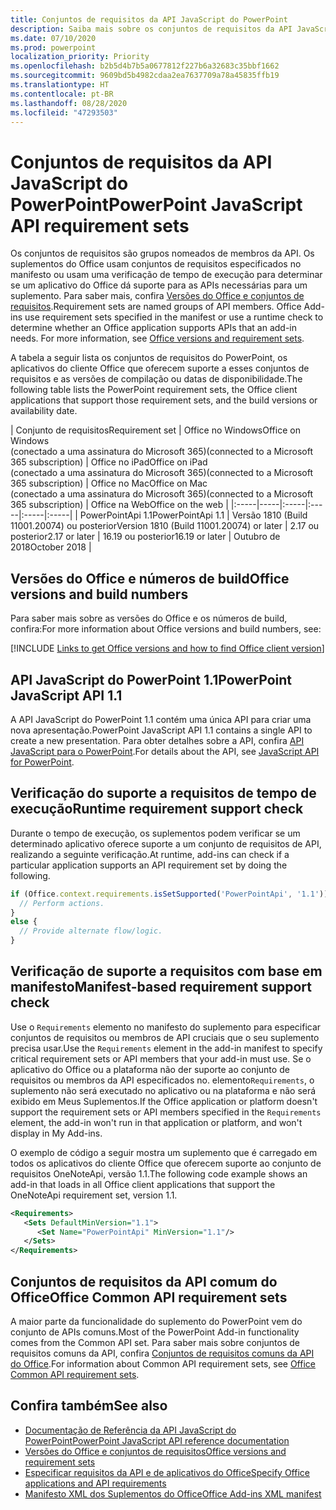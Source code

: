 ```yaml
---
title: Conjuntos de requisitos da API JavaScript do PowerPoint
description: Saiba mais sobre os conjuntos de requisitos da API JavaScript do PowerPoint.
ms.date: 07/10/2020
ms.prod: powerpoint
localization_priority: Priority
ms.openlocfilehash: b2b5d4b7b5a0677812f227b6a32683c35bbf1662
ms.sourcegitcommit: 9609bd5b4982cdaa2ea7637709a78a45835ffb19
ms.translationtype: HT
ms.contentlocale: pt-BR
ms.lasthandoff: 08/28/2020
ms.locfileid: "47293503"
---
```

# <a name="powerpoint-javascript-api-requirement-sets"></a><span data-ttu-id="df066-103">Conjuntos de requisitos da API JavaScript do PowerPoint</span><span class="sxs-lookup"><span data-stu-id="df066-103">PowerPoint JavaScript API requirement sets</span></span>

<span data-ttu-id="df066-p101">Os conjuntos de requisitos são grupos nomeados de membros da API. Os suplementos do Office usam conjuntos de requisitos especificados no manifesto ou usam uma verificação de tempo de execução para determinar se um aplicativo do Office dá suporte para as APIs necessárias para um suplemento. Para saber mais, confira [Versões do Office e conjuntos de requisitos](../../develop/office-versions-and-requirement-sets.md).</span><span class="sxs-lookup"><span data-stu-id="df066-p101">Requirement sets are named groups of API members. Office Add-ins use requirement sets specified in the manifest or use a runtime check to determine whether an Office application supports APIs that an add-in needs. For more information, see [Office versions and requirement sets](../../develop/office-versions-and-requirement-sets.md).</span></span>

<span data-ttu-id="df066-107">A tabela a seguir lista os conjuntos de requisitos do PowerPoint, os aplicativos do cliente Office que oferecem suporte a esses conjuntos de requisitos e as versões de compilação ou datas de disponibilidade.</span><span class="sxs-lookup"><span data-stu-id="df066-107">The following table lists the PowerPoint requirement sets, the Office client applications that support those requirement sets, and the build versions or availability date.</span></span>

|  <span data-ttu-id="df066-108">Conjunto de requisitos</span><span class="sxs-lookup"><span data-stu-id="df066-108">Requirement set</span></span>  |  <span data-ttu-id="df066-109">Office no Windows</span><span class="sxs-lookup"><span data-stu-id="df066-109">Office on Windows</span></span><br><span data-ttu-id="df066-110">(conectado a uma assinatura do Microsoft 365)</span><span class="sxs-lookup"><span data-stu-id="df066-110">(connected to a Microsoft 365 subscription)</span></span>  |  <span data-ttu-id="df066-111">Office no iPad</span><span class="sxs-lookup"><span data-stu-id="df066-111">Office on iPad</span></span><br><span data-ttu-id="df066-112">(conectado a uma assinatura do Microsoft 365)</span><span class="sxs-lookup"><span data-stu-id="df066-112">(connected to a Microsoft 365 subscription)</span></span>  |  <span data-ttu-id="df066-113">Office no Mac</span><span class="sxs-lookup"><span data-stu-id="df066-113">Office on Mac</span></span><br><span data-ttu-id="df066-114">(conectado a uma assinatura do Microsoft 365)</span><span class="sxs-lookup"><span data-stu-id="df066-114">(connected to a Microsoft 365 subscription)</span></span>  | <span data-ttu-id="df066-115">Office na Web</span><span class="sxs-lookup"><span data-stu-id="df066-115">Office on the web</span></span> |
|:-----|-----|:-----|:-----|:-----|:-----|
| <span data-ttu-id="df066-116">PowerPointApi 1.1</span><span class="sxs-lookup"><span data-stu-id="df066-116">PowerPointApi 1.1</span></span> | <span data-ttu-id="df066-117">Versão 1810 (Build 11001.20074) ou posterior</span><span class="sxs-lookup"><span data-stu-id="df066-117">Version 1810 (Build 11001.20074) or later</span></span> | <span data-ttu-id="df066-118">2.17 ou posterior</span><span class="sxs-lookup"><span data-stu-id="df066-118">2.17 or later</span></span> | <span data-ttu-id="df066-119">16.19 ou posterior</span><span class="sxs-lookup"><span data-stu-id="df066-119">16.19 or later</span></span> | <span data-ttu-id="df066-120">Outubro de 2018</span><span class="sxs-lookup"><span data-stu-id="df066-120">October 2018</span></span> |

## <a name="office-versions-and-build-numbers"></a><span data-ttu-id="df066-121">Versões do Office e números de build</span><span class="sxs-lookup"><span data-stu-id="df066-121">Office versions and build numbers</span></span>

<span data-ttu-id="df066-122">Para saber mais sobre as versões do Office e os números de build, confira:</span><span class="sxs-lookup"><span data-stu-id="df066-122">For more information about Office versions and build numbers, see:</span></span>

[!INCLUDE [Links to get Office versions and how to find Office client version](../../includes/links-get-office-versions-builds.md)]

## <a name="powerpoint-javascript-api-11"></a><span data-ttu-id="df066-123">API JavaScript do PowerPoint 1.1</span><span class="sxs-lookup"><span data-stu-id="df066-123">PowerPoint JavaScript API 1.1</span></span>

<span data-ttu-id="df066-124">A API JavaScript do PowerPoint 1.1 contém uma única API para criar uma nova apresentação.</span><span class="sxs-lookup"><span data-stu-id="df066-124">PowerPoint JavaScript API 1.1 contains a single API to create a new presentation.</span></span> <span data-ttu-id="df066-125">Para obter detalhes sobre a API, confira [API JavaScript para o PowerPoint](../../powerpoint/powerpoint-add-ins.md).</span><span class="sxs-lookup"><span data-stu-id="df066-125">For details about the API, see [JavaScript API for PowerPoint](../../powerpoint/powerpoint-add-ins.md).</span></span>

## <a name="runtime-requirement-support-check"></a><span data-ttu-id="df066-126">Verificação do suporte a requisitos de tempo de execução</span><span class="sxs-lookup"><span data-stu-id="df066-126">Runtime requirement support check</span></span>

<span data-ttu-id="df066-127">Durante o tempo de execução, os suplementos podem verificar se um determinado aplicativo oferece suporte a um conjunto de requisitos de API, realizando a seguinte verificação.</span><span class="sxs-lookup"><span data-stu-id="df066-127">At runtime, add-ins can check if a particular application supports an API requirement set by doing the following.</span></span>

```js
if (Office.context.requirements.isSetSupported('PowerPointApi', '1.1')) {
  // Perform actions.
}
else {
  // Provide alternate flow/logic.
}
```

## <a name="manifest-based-requirement-support-check"></a><span data-ttu-id="df066-128">Verificação de suporte a requisitos com base em manifesto</span><span class="sxs-lookup"><span data-stu-id="df066-128">Manifest-based requirement support check</span></span>

<span data-ttu-id="df066-129">Use o `Requirements` elemento no manifesto do suplemento para especificar conjuntos de requisitos ou membros de API cruciais que o seu suplemento precisa usar.</span><span class="sxs-lookup"><span data-stu-id="df066-129">Use the `Requirements` element in the add-in manifest to specify critical requirement sets or API members that your add-in must use.</span></span> <span data-ttu-id="df066-130">Se o aplicativo do Office ou a plataforma não der suporte ao conjunto de requisitos ou membros da API especificados no. elemento`Requirements`, o suplemento não será executado no aplicativo ou na plataforma e não será exibido em Meus Suplementos.</span><span class="sxs-lookup"><span data-stu-id="df066-130">If the Office application or platform doesn't support the requirement sets or API members specified in the `Requirements` element, the add-in won't run in that application or platform, and won't display in My Add-ins.</span></span>

<span data-ttu-id="df066-131">O exemplo de código a seguir mostra um suplemento que é carregado em todos os aplicativos do cliente Office que oferecem suporte ao conjunto de requisitos OneNoteApi, versão 1.1.</span><span class="sxs-lookup"><span data-stu-id="df066-131">The following code example shows an add-in that loads in all Office client applications that support the OneNoteApi requirement set, version 1.1.</span></span>

```xml
<Requirements>
   <Sets DefaultMinVersion="1.1">
      <Set Name="PowerPointApi" MinVersion="1.1"/>
   </Sets>
</Requirements>
```

## <a name="office-common-api-requirement-sets"></a><span data-ttu-id="df066-132">Conjuntos de requisitos da API comum do Office</span><span class="sxs-lookup"><span data-stu-id="df066-132">Office Common API requirement sets</span></span>

<span data-ttu-id="df066-133">A maior parte da funcionalidade do suplemento do PowerPoint vem do conjunto de APIs comuns.</span><span class="sxs-lookup"><span data-stu-id="df066-133">Most of the PowerPoint Add-in functionality comes from the Common API set.</span></span> <span data-ttu-id="df066-134">Para saber mais sobre conjuntos de requisitos comuns da API, confira [Conjuntos de requisitos comuns da API do Office](office-add-in-requirement-sets.md).</span><span class="sxs-lookup"><span data-stu-id="df066-134">For information about Common API requirement sets, see [Office Common API requirement sets](office-add-in-requirement-sets.md).</span></span>

## <a name="see-also"></a><span data-ttu-id="df066-135">Confira também</span><span class="sxs-lookup"><span data-stu-id="df066-135">See also</span></span>

- [<span data-ttu-id="df066-136">Documentação de Referência da API JavaScript do PowerPoint</span><span class="sxs-lookup"><span data-stu-id="df066-136">PowerPoint JavaScript API reference documentation</span></span>](/javascript/api/powerpoint)
- [<span data-ttu-id="df066-137">Versões do Office e conjuntos de requisitos</span><span class="sxs-lookup"><span data-stu-id="df066-137">Office versions and requirement sets</span></span>](../../develop/office-versions-and-requirement-sets.md)
- [<span data-ttu-id="df066-138">Especificar requisitos da API e de aplicativos do Office</span><span class="sxs-lookup"><span data-stu-id="df066-138">Specify Office applications and API requirements</span></span>](../../develop/specify-office-hosts-and-api-requirements.md)
- [<span data-ttu-id="df066-139">Manifesto XML dos Suplementos do Office</span><span class="sxs-lookup"><span data-stu-id="df066-139">Office Add-ins XML manifest</span></span>](../../develop/add-in-manifests.md)
